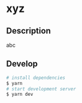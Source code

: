 # xyz

## Description

abc

## Develop

```bash
# install dependencies
$ yarn
# start development server
$ yarn dev
```